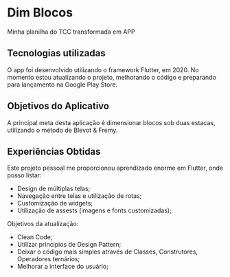 # Dim Blocos

Minha planilha do TCC transformada em APP

## Tecnologias utilizadas

O app foi desenvolvido utilizando o framework Flutter, em 2020. No momento estou atualizando o projeto, melhorando o código e preparando para lançamento na Google Play Store.

## Objetivos do Aplicativo

A principal meta desta aplicação é dimensionar blocos sob duas estacas, utilizando o método de Blevot & Fremy.

## Experiências Obtidas

Este projeto pessoal me proporcionou aprendizado enorme em Flutter, onde posso listar:

- Design de múltiplas telas;
- Navegação entre telas e utilização de rotas;
- Customização de widgets;
- Utilização de assests (imagens e fonts customizadas);

Objetivos da atualização:

- Clean Code;
- Utilizar principios de Design Pattern;
- Deixar o código mais simples através de Classes, Construtores, Operadores ternários;
- Melhorar a interface do usuário;


